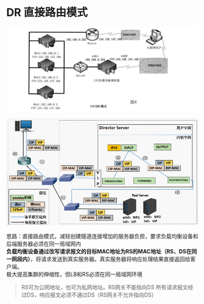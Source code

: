 # DR 直接路由模式

![](../../../images/LVS_DR.jpg)

![](../../../images/LVS_DR.png)

思路：直接路由模式，减轻创建隧道连接增加的服务器负担，要求负载均衡设备和后端服务器必须在同一局域网内<br>
**负载均衡设备通过改写请求报文的目标MAC地址为RS的MAC地址（RS、DS在同一网段内）**，将请求发送到真实服务器。真实服务器将响应处理结果直接返回给客户端。<br>
极大提高集群的伸缩性，但LB和RS必须在同一局域网环境<br>

> RS可为公网地址，也可为私网地址。RS网关不能指向DS
> 所有请求报文经过DS，响应报文必须不通过DS（RS网关不允许指向DS）
